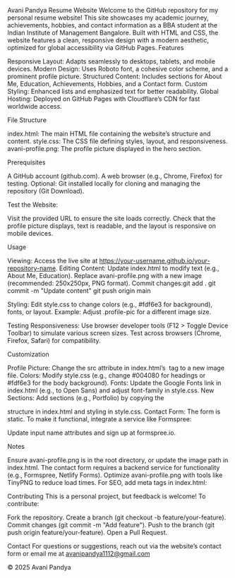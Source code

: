 Avani Pandya Resume Website
Welcome to the GitHub repository for my personal resume website! This site showcases my academic journey, achievements, hobbies, and contact information as a BBA student at the Indian Institute of Management Bangalore. Built with HTML and CSS, the website features a clean, responsive design with a modern aesthetic, optimized for global accessibility via GitHub Pages.
Features

Responsive Layout: Adapts seamlessly to desktops, tablets, and mobile devices.
Modern Design: Uses Roboto font, a cohesive color scheme, and a prominent profile picture.
Structured Content: Includes sections for About Me, Education, Achievements, Hobbies, and a Contact form.
Custom Styling: Enhanced lists and emphasized text for better readability.
Global Hosting: Deployed on GitHub Pages with Cloudflare’s CDN for fast worldwide access.

File Structure

index.html: The main HTML file containing the website’s structure and content.
style.css: The CSS file defining styles, layout, and responsiveness.
avani-profile.png: The profile picture displayed in the hero section.

Prerequisites

A GitHub account (github.com).
A web browser (e.g., Chrome, Firefox) for testing.
Optional: Git installed locally for cloning and managing the repository (Git Download).



Test the Website:

Visit the provided URL to ensure the site loads correctly.
Check that the profile picture displays, text is readable, and the layout is responsive on mobile devices.


Usage

Viewing: Access the live site at https://your-username.github.io/your-repository-name.
Editing Content:
Update index.html to modify text (e.g., About Me, Education).
Replace avani-profile.png with a new image (recommended: 250x250px, PNG format).
Commit changes:git add .
git commit -m "Update content"
git push origin main



Styling:
Edit style.css to change colors (e.g., #fdf6e3 for background), fonts, or layout.
Example: Adjust .profile-pic for a different image size.


Testing Responsiveness:
Use browser developer tools (F12 > Toggle Device Toolbar) to simulate various screen sizes.
Test across browsers (Chrome, Firefox, Safari) for compatibility.



Customization

Profile Picture: Change the src attribute in index.html’s <img> tag to a new image file.
Colors: Modify style.css (e.g., change #004080 for headings or #fdf6e3 for the body background).
Fonts: Update the Google Fonts link in index.html (e.g., to Open Sans) and adjust font-family in style.css.
New Sections: Add sections (e.g., Portfolio) by copying the <section> structure in index.html and styling in style.css.
Contact Form: The form is static. To make it functional, integrate a service like Formspree:<form action="https://formspree.io/your-email" method="POST">

Update input name attributes and sign up at formspree.io.

Notes

Ensure avani-profile.png is in the root directory, or update the image path in index.html.
The contact form requires a backend service for functionality (e.g., Formspree, Netlify Forms).
Optimize avani-profile.png with tools like TinyPNG to reduce load times.
For SEO, add meta tags in index.html:<meta name="description" content="Avani Pandya's resume website, showcasing education and achievements.">
<meta name="keywords" content="Avani Pandya, resume, BBA, IIM Bangalore">



Contributing
This is a personal project, but feedback is welcome! To contribute:

Fork the repository.
Create a branch (git checkout -b feature/your-feature).
Commit changes (git commit -m "Add feature").
Push to the branch (git push origin feature/your-feature).
Open a Pull Request.

Contact
For questions or suggestions, reach out via the website’s contact form or email me at avanipandya1112@gmail.com

© 2025 Avani Pandya

